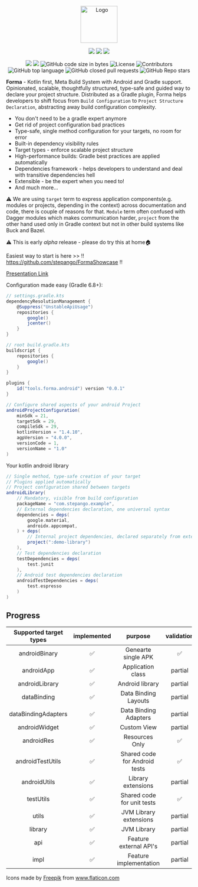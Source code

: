 
<p align="center">
    <a href="https://forma.tools" target="_blank" rel="noopener noreferrer"><img width="100" src="./img/press.svg" alt="Logo"></a>
</p>

<p align="center">
    <a href="https://forma.tools"><img src="https://forthebadge.com/images/badges/built-by-developers.svg"/></a>
    <a href="https://forma.tools"><img src="https://forthebadge.com/images/badges/built-for-android.svg"/></a>
    <a href="https://forma.tools"><img src="https://forthebadge.com/images/badges/it-works-why.svg"/></a>
</p>

<p align="center">
    <img src="https://github.com/stepango/forma/workflows/Android%20CI/badge.svg"/>
    <a href="https://plugins.gradle.org/plugin/tools.forma.android"><img src="https://img.shields.io/maven-metadata/v/https/plugins.gradle.org/m2/tools/forma/android/tools.forma.android.gradle.plugin/maven-metadata.xml.svg?colorB=007ec6&label=Gradle%20Plugin"/></a>
    <img alt="GitHub code size in bytes" src="https://img.shields.io/github/languages/code-size/stepango/forma">
    <img alt="License" src="https://img.shields.io/github/license/formatools/forma"/>
    <img alt="Contributors" src="https://img.shields.io/github/contributors/formatools/forma"/>
    <img alt="GitHub top language" src="https://img.shields.io/github/languages/top/formatools/forma"/>
    <img alt="GitHub closed pull requests" src="https://img.shields.io/github/issues-pr-closed/formatools/forma"/>
    <img alt="GitHub Repo stars" src="https://img.shields.io/github/stars/formatools/forma?style=social"/>
</p>    

**Forma** - Kotlin first, Meta Build System with Android and Gradle support. Opinionated, scalable, thoughtfully structured, type-safe and guided way to declare your project structure. Distributed as a Gradle plugin, Forma helps developers to shift focus from `Build Configuration` to `Project Structure Declaration`, abstracting away build configuration complexity.

- You don't need to be a gradle expert anymore
- Get rid of project configuration bad practices
- Type-safe, single method configuration for your targets, no room for error
- Built-in dependency visibility rules
- Target types - enforce scalable project structure
- High-performance builds: Gradle best practices are applied automatically
- Dependencies framework - helps developers to understand and deal with transitive dependencies hell
- Extensible - be the expert when you need to!
- And much more...

⚠️ We are using `target` term to express application components(e.g. modules or projects, depending in the context) across documentation and code, there is couple of reasons for that. `Module` term often confused with Dagger modules which makes communication harder, `project` from the other hand used only in Gradle context but not in other build systems like Buck and Bazel.

⚠️ This is early *alpha* release - please do try this at home🏠

Easiest way to start is here >> ‼️ https://github.com/stepango/FormaShowcase ‼️

[Presentation Link](https://www.beautiful.ai/player/-MLn7RnBBWeh7vePDoDq)

Configuration made easy (Gradle 6.8+):
```gradle
// settings.gradle.kts
dependencyResolutionManagement {
    @Suppress("UnstableApiUsage")
    repositories {
        google()
        jcenter()
    }
}

```


``` gradle
// root build.gradle.kts
buildscript {
    repositories {
        google()
    }
}

plugins {
    id("tools.forma.android") version "0.0.1"
}

// Configure shared aspects of your android Project
androidProjectConfiguration(
    minSdk = 21,
    targetSdk = 29,
    compileSdk = 29,
    kotlinVersion = "1.4.10",
    agpVersion = "4.0.0",
    versionCode = 1,
    versionName = "1.0"
)
```

Your kotlin android library

``` gradle
// Single method, type-safe creation of your target
// Plugins applied automatically
// Project configuration shared between targets
androidLibrary(
    // Mandatory, visible from build configuration
    packageName = "com.stepango.example",
    // External dependencies declaration, one universal syntax
    dependencies = deps(
        google.material,
        androidx.appcompat,
    ) + deps(
        // Internal project dependencies, declared separately from externals
        project(":demo-library")
    ),
    // Test dependencies declaration
    testDependencies = deps(
        test.junit
    ),
    // Android test dependencies declaration
    androidTestDependencies = deps(
        test.espresso
    )
)
```
## Progress

|    Supported target types     | implemented | purpose                  | validation |
|:-----------------------------:|:-----------:|:------------------------:|:-----------:
|         androidBinary         |      ✅      | Genearte single APK     |      ✅    |
|         androidApp            |      ✅      | Application class       |    partial |
|         androidLibrary        |      ✅      | Android library         |    partial |
|           dataBinding         |      ✅      | Data Binding Layouts    |    partial |
|       dataBindingAdapters     |      ✅      | Data Binding Adapters   |    partial |
|         androidWidget         |      ✅      | Custom View             |    partial |
|           androidRes          |      ✅      | Resources Only          |      ✅    |
|        androidTestUtils       |      ✅      | Shared code for Android tests |✅    |
|          androidUtils         |      ✅      | Library extensions      |    partial |
|           testUtils           |      ✅      | Shared code for unit tests |   ✅    |
|             utils             |      ✅      | JVM Library extensions  |    partial |
|             library           |      ✅      | JVM Library             |    partial |
|             api               |      ✅      | Feature external API's  |    partial |
|             impl              |      ✅      | Feature implementation  |    partial |


Icons made by <a href="https://www.flaticon.com/authors/freepik" title="Freepik">Freepik</a> from <a href="https://www.flaticon.com/" title="Flaticon">www.flaticon.com</a>
